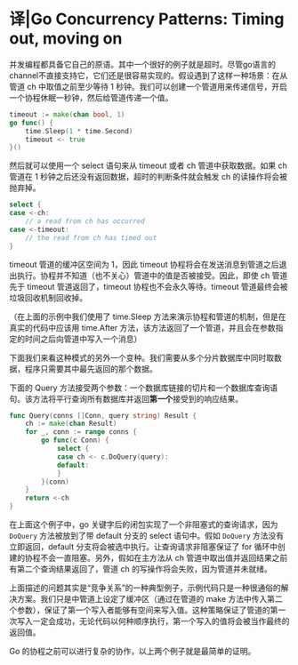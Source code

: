 # 译|Go Concurrency Patterns: Timing out, moving on



并发编程都具备它自己的原语。其中一个很好的例子就是超时。尽管go语言的channel不直接支持它，它们还是很容易实现的。假设遇到了这样一种场景：在从 管道 ch 中取值之前至少等待 1 秒钟。我们可以创建一个管道用来传递信号，开启一个协程休眠一秒钟，然后给管道传递一个值。

```go
timeout := make(chan bool, 1)
go func() {
    time.Sleep(1 * time.Second)
    timeout <- true
}()
```

然后就可以使用一个 select 语句来从 timeout 或者 ch 管道中获取数据。如果 ch 管道在 1 秒钟之后还没有返回数据，超时的判断条件就会触发 ch 的读操作将会被抛弃掉。

```go
select {
case <-ch:
    // a read from ch has occurred
case <-timeout:
    // the read from ch has timed out
}
```

timeout 管道的缓冲区空间为 1，因此 timeout 协程将会在发送消息到管道之后退出执行。协程并不知道（也不关心）管道中的值是否被接受。因此，即使 ch 管道先于 timeout 管道返回了，timeout 协程也不会永久等待。timeout 管道最终会被垃圾回收机制回收掉。

（在上面的示例中我们使用了 time.Sleep 方法来演示协程和管道的机制，但是在真实的代码中应该用 time.After 方法，该方法返回了一个管道，并且会在参数指定的时间之后向管道中写入一个消息）

下面我们来看这种模式的另外一个变种。我们需要从多个分片数据库中同时取数据，程序只需要其中最先返回的那个数据。

下面的 Query 方法接受两个参数：一个数据库链接的切片和一个数据库查询语句。该方法将平行查询所有数据库并返回**第一个**接受到的响应结果。

```go
func Query(conns []Conn, query string) Result {
    ch := make(chan Result)
    for _, conn := range conns {
        go func(c Conn) {
            select {
            case ch <- c.DoQuery(query):
            default:
            }
        }(conn)
    }
    return <-ch
}
```

在上面这个例子中，go 关键字后的闭包实现了一个非阻塞式的查询请求，因为 `DoQuery` 方法被放到了带 default 分支的 select 语句中。假如 `DoQuery` 方法没有立即返回，default 分支将会被选中执行。让查询请求非阻塞保证了 for 循环中创建的协程不会一直阻塞。另外，假如在主方法从 ch 管道中取出值并返回结果之前有第二个查询结果返回了，管道 ch 的写操作将会失败，因为管道并未就绪。

上面描述的问题其实是“竞争关系”的一种典型例子，示例代码只是一种很通俗的解决方案。我们只是中管道上设定了缓冲区（通过在管道的 make 方法中传入第二个参数），保证了第一个写入者能够有空间来写入值。这种策略保证了管道的第一次写入一定会成功，无论代码以何种顺序执行，第一个写入的值将会被当作最终的返回值。

Go 的协程之前可以进行复杂的协作，以上两个例子就是最简单的证明。



